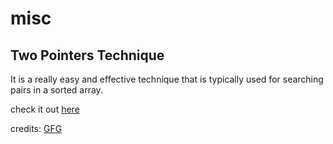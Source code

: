 # misc 

## Two Pointers Technique

It is a really easy and effective technique that is typically used for searching pairs in a sorted array.

check it out [here](./two_pointers.py)

credits: [GFG](https://www.geeksforgeeks.org/two-pointers-technique/)
